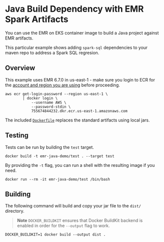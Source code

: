 # Java Build Dependency with EMR Spark Artifacts

You can use the EMR on EKS container image to build a Java project against EMR artifacts.

This particular example shows adding `spark-sql` dependencies to your maven repo to address a Spark SQL regresion.

## Overview

This example uses EMR 6.7.0 in us-east-1 - make sure you login to ECR for the [account and region you are using](https://docs.aws.amazon.com/emr/latest/EMR-on-EKS-DevelopmentGuide/docker-custom-images-tag.html) before proceeding.

```shell
aws ecr get-login-password --region us-east-1 \
        | docker login \
            --username AWS \
            --password-stdin \
            755674844232.dkr.ecr.us-east-1.amazonaws.com
```

The included [`Dockerfile`](./Dockerfile) replaces the standard artifacts using local jars.

## Testing

Tests can be run by building the `test` target.

```shell
docker build -t emr-java-demo/test . --target test
```

By providing the `-t` flag, you can run a shell with the resulting image if you need.

```shell
docker run --rm -it emr-java-demo/test /bin/bash    
```

## Building

The following command will build and copy your jar file to the `dist/` directory.

> **Note** `DOCKER_BUILDKIT` ensures that Docker BuildKit backend is enabled in order for the `--output` flag to work.

```shell
DOCKER_BUILDKIT=1 docker build --output dist .
```